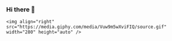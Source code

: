 ### Hi there 👋

<!--
**Ak-Shaw/Ak-Shaw** is a ✨ _special_ ✨ repository because its `README.md` (this file) appears on your GitHub profile.

Here are some ideas to get you started:

- 🔭 I’m currently working on ...

- 🌱 I’m currently learning ...

- 👯 I’m looking to collaborate on ...

- 🤔 I’m looking for help with ...

- 💬 Ask me about ...

- 📫 How to reach me: ...

- 😄 Pronouns: ...

- ⚡ Fun fact: ...
  -->

  ```
  <img align="right" src="https://media.giphy.com/media/Vuw9m5wXviFIQ/source.gif" width="280" height="auto" />
  ```
